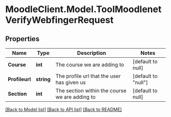 # MoodleClient.Model.ToolMoodlenetVerifyWebfingerRequest

## Properties

Name | Type | Description | Notes
------------ | ------------- | ------------- | -------------
**Course** | **int** | The course we are adding to | [default to null]
**Profileurl** | **string** | The profile url that the user has given us | [default to "null"]
**Section** | **int** | The section within the course we are adding to | [default to null]

[[Back to Model list]](../README.md#documentation-for-models) [[Back to API list]](../README.md#documentation-for-api-endpoints) [[Back to README]](../README.md)

